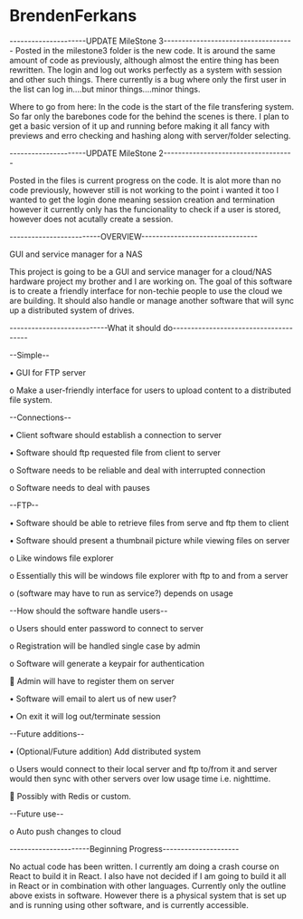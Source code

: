 # BrendenFerkans

---------------------UPDATE MileStone 3------------------------------------
Posted in the milestone3 folder is the new code.
It is around the same amount of code as previously, although almost the entire thing has been rewritten.
The login and log out works perfectly as a system with session and other such things.
There currently is a bug where only the first user in the list can log in....but minor things....minor things.

Where to go from here: In the code is the start of the file transfering system. So far only the barebones code for the behind the scenes is there. I plan to get a basic version of it up and running before making it all fancy with previews and erro checking and hashing along with server/folder selecting.





---------------------UPDATE MileStone 2------------------------------------

Posted in the files is current progress on the code.
It is alot more than no code previously, however still is not working to the point i wanted it too
I wanted to get the login done meaning session creation and termination however it currently only has the funcionality to check if a user is stored, however does not acutally create a session.










-------------------------OVERVIEW--------------------------------

GUI and service manager for a NAS

This project is going to be a GUI and service manager for a cloud/NAS hardware project my brother and I are working on. The goal of this software is to create a friendly interface for non-techie people to use the cloud we are building. It should also handle or manage another software that will sync up a distributed system of drives.



---------------------------What it should do--------------------------------------

--Simple--


•	GUI for FTP server

o	Make a user-friendly interface for users to upload content to a distributed file system.


--Connections--

•	Client software should establish a connection to server

•	Software should ftp requested file from client to server

o	Software needs to be reliable and deal with interrupted connection

o	Software needs to deal with pauses



--FTP--

•	Software should be able to retrieve files from serve and ftp them to client

•	Software should present a thumbnail picture while viewing files on server

o	Like windows file explorer

o	Essentially this will be windows file explorer with ftp to and from a server

o	(software may have to run as service?) depends on usage



--How should the software handle users--

o	Users should enter password to connect to server

o	Registration will be handled single case by admin

o	Software will generate a keypair for authentication

	Admin will have to register them on server

•	Software will email to alert us of new user?

•	On exit it will log out/terminate session



--Future additions--

•	(Optional/Future addition) Add distributed system

o	Users would connect to their local server and ftp to/from it and server would then sync with other servers over low usage time i.e. nighttime.

	Possibly with Redis or custom.

--Future use--

o	Auto push changes to cloud




----------------------Beginning Progress---------------------

No actual code has been written. I currently am doing a crash course on React to build it in React. I also have not decided if I am going to build it all in React or in combination with other languages.
Currently only the outline above exists in software. However there is a physical system that is set up and is running using other software, and is currently accessible.

